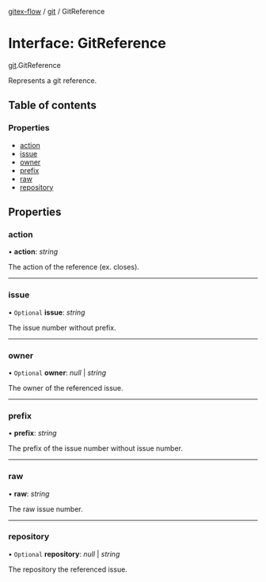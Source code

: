 [gitex-flow](../README.md) / [git](../modules/git.md) / GitReference

# Interface: GitReference

[git](../modules/git.md).GitReference

Represents a git reference.

## Table of contents

### Properties

- [action](git.gitreference.md#action)
- [issue](git.gitreference.md#issue)
- [owner](git.gitreference.md#owner)
- [prefix](git.gitreference.md#prefix)
- [raw](git.gitreference.md#raw)
- [repository](git.gitreference.md#repository)

## Properties

### action

• **action**: *string*

The action of the reference (ex. closes).

___

### issue

• `Optional` **issue**: *string*

The issue number without prefix.

___

### owner

• `Optional` **owner**: *null* \| *string*

The owner of the referenced issue.

___

### prefix

• **prefix**: *string*

The prefix of the issue number without issue number.

___

### raw

• **raw**: *string*

The raw issue number.

___

### repository

• `Optional` **repository**: *null* \| *string*

The repository the referenced issue.
